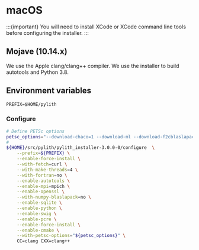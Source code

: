 # macOS

:::{important}
You will need to install XCode or XCode command line tools before
configuring the installer.
:::

## Mojave (10.14.x)

We use the Apple clang/clang++ compiler. We use the installer to build
autotools and Python 3.8.

## Environment variables

```
PREFIX=$HOME/pylith
```

### Configure



```bash
# Define PETSc options
petsc_options="--download-chaco=1 --download-ml --download-f2cblaslapack --with-fc=0 --with-hwloc=0 --with-ssl=0 --with-x=0 --with-c2html=0 --with-lgrind=0"
#
${HOME}/src/pylith/pylith_installer-3.0.0-0/configure  \
    --prefix=${PREFIX} \
    --enable-force-install \
    --with-fetch=curl \
    --with-make-threads=4 \
    --with-fortran=no \
    --enable-autotools \
	--enable-mpi=mpich \
	--enable-openssl \
	--with-numpy-blaslapack=no \
	--enable-sqlite \
	--enable-python \
	--enable-swig \
	--enable-pcre \
	--enable-force-install \
	--enable-cmake \
	--with-petsc-options="${petsc_options}" \
	CC=clang CXX=clang++
```
